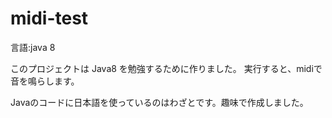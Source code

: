 midi-test
=========
言語:java 8

このプロジェクトは Java8 を勉強するために作りました。
実行すると、midiで音を鳴らします。

Javaのコードに日本語を使っているのはわざとです。趣味で作成しました。

